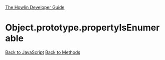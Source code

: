 [The Howlin Developer Guide](/index.md)



Object.prototype.propertyIsEnumerable
=====================================

[Back to JavaScript](../index.md)
[Back to Methods](../methods.md)




